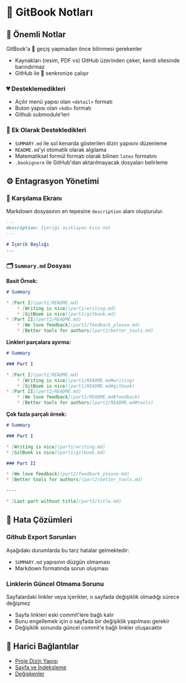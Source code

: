 # 📖 GitBook Notları

## 📌 Önemli Notlar

GitBook'a 🚙 geçiş yapmadan önce bilinmesi gerekenler

- Kaynakları (resim, PDF vs) GitHub üzerinden çeker, kendi sitesinde barındırmaz
- GitHub ile 💫 senkronize çalışır 

### 💔 Desteklemedikleri

- Açılır menü yapısı olan `<detail>` formatı
- Buton yapısı olan `<kdb>` formatı
- Github submodule'leri

### 💞 Ek Olarak Destekledikleri

- `SUMMARY.md` ile sol kenarda gösterilen dizin yapısını düzenleme
- `README.md`'yi otomatik olarak algılama
- Matematiksel formül formatı olarak bilinen `latex` formatını
- `.bookignore` ile GitHub'dan aktarılmayacak dosyaları belirleme

## ⚙ Entagrasyon Yönetimi

### 🙋‍ Karşılama Ekranı

Markdown dosyasının en tepesine `description` alanı oluşturulur.

```md
---
description: İçeriği açıklayan kısa not
---

# İçerik Başlığı
...
```

### 🗂 `Summary.md` Dosyası

**Basit Örnek:**
```md
# Summary

* [Part I](part1/README.md)
    * [Writing is nice](part1/writing.md)
    * [GitBook is nice](part1/gitbook.md)
* [Part II](part2/README.md)
    * [We love feedback](part2/feedback_please.md)
    * [Better tools for authors](part2/better_tools.md)
```

**Linkleri parçalara ayırma:**
```md
# Summary

### Part I

* [Part I](part1/README.md)
    * [Writing is nice](part1/README.md#writing)
    * [GitBook is nice](part1/README.md#gitbook)
* [Part II](part2/README.md)
    * [We love feedback](part2/README.md#feedback)
    * [Better tools for authors](part2/README.md#tools)
```

**Çok fazla parçalı örnek:**

```md
# Summary

### Part I

* [Writing is nice](part1/writing.md)
* [GitBook is nice](part1/gitbook.md)

### Part II

* [We love feedback](part2/feedback_please.md)
* [Better tools for authors](part2/better_tools.md)

----

* [Last part without title](part3/title.md)
```

## 🐞 Hata Çözümleri

### Github Export Sorunları

Aşağıdakı durumlarda bu tarz hatalar gelmektedir:

- `SUMMARY.md` yapısının düzgün olmaması
- Markdown formatında sorun oluşması

### Linklerin Güncel Olmama Sorunu

Sayfalardaki linkler veya içerikler, o sayfada değişiklik olmadığı sürece değişmez

- Sayfa linkleri eski commit'lere bağlı kalır
- Bunu engellemek için o sayfada bir değişiklik yapılması gerekir
- Değişiklik sonunda güncel commit'e bağlı linkler oluşacaktır

## 🔗 Harici Bağlantılar

- [Proje Dizin Yapısı](https://github.com/GitbookIO/gitbook/blob/master/docs/structure.md)
- [Sayfa ve İndeksleme](https://github.com/GitbookIO/gitbook/blob/master/docs/pages.md)
- [Değişkenler](https://github.com/GitbookIO/gitbook/blob/master/docs/templating/variables.md)
